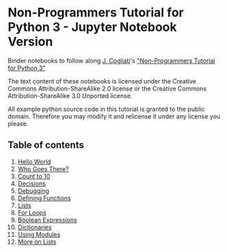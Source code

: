 # Non-Programmers Tutorial for Python 3 - Jupyter Notebook Version

Binder notebooks to follow along [J. Cogliati](http://jjc.freeshell.org)'s ["Non-Programmers Tutorial for Python 3"](http://jjc.freeshell.org/easytut3/easytut3/easytut3.html)

The text content of these notebooks is licensed under the Creative Commons Attribution-ShareAlike 2.0 license or the Creative Commons Attribution-ShareAlike 3.0 Unported license.

All example python source code in this tutorial is granted to the public domain. Therefore you may modify it and relicense it under any license you please.

## Table of contents

1. [Hello World](https://mybinder.org/v2/gh/dschwen/learn_python/HEAD?filepath=tutorial1.ipynb)
2. [Who Goes There?](https://mybinder.org/v2/gh/dschwen/learn_python/HEAD?filepath=tutorial2.ipynb)
3. [Count to 10](https://mybinder.org/v2/gh/dschwen/learn_python/HEAD?filepath=tutorial3.ipynb)
4. [Decisions](https://mybinder.org/v2/gh/dschwen/learn_python/HEAD?filepath=tutorial4.ipynb)
5. [Debugging](https://mybinder.org/v2/gh/dschwen/learn_python/HEAD?filepath=tutorial5.ipynb)
6. [Defining Functions](https://mybinder.org/v2/gh/dschwen/learn_python/HEAD?filepath=tutorial6.ipynb)
7. [Lists](https://mybinder.org/v2/gh/dschwen/learn_python/HEAD?filepath=tutorial7.ipynb)
8. [For Loops](https://mybinder.org/v2/gh/dschwen/learn_python/HEAD?filepath=tutorial8.ipynb)
9. [Boolean Expressions](https://mybinder.org/v2/gh/dschwen/learn_python/HEAD?filepath=tutorial9.ipynb)
10. [Dictionaries](https://mybinder.org/v2/gh/dschwen/learn_python/HEAD?filepath=tutorial10.ipynb)
11. [Using Modules](https://mybinder.org/v2/gh/dschwen/learn_python/HEAD?filepath=tutorial11.ipynb)
12. [More on Lists](https://mybinder.org/v2/gh/dschwen/learn_python/HEAD?filepath=tutorial12.ipynb)
